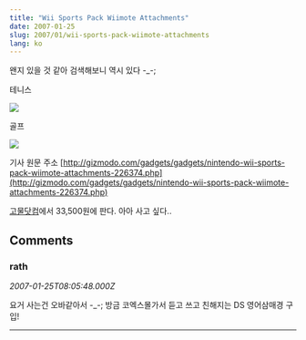 ```yaml
---
title: "Wii Sports Pack Wiimote Attachments"
date: 2007-01-25
slug: 2007/01/wii-sports-pack-wiimote-attachments
lang: ko
---
```


왠지 있을 것 같아 검색해보니 역시 있다 -_-;

테니스

![](/img/other/wsptennisdisplay.jpg)

골프

![](/img/other/wspgolf.jpg)

기사 원문 주소
[http://gizmodo.com/gadgets/gadgets/nintendo-wii-sports-pack-wiimote-attachments-226374.php](http://gizmodo.com/gadgets/gadgets/nintendo-wii-sports-pack-wiimote-attachments-226374.php)

[고물닷컴](http://www.ggomool.com/light_b/products/productdetail.php3?CateCode=47&ProCode=1168795961&Length=2)에서 33,500원에 판다. 아아 사고 싶다..

## Comments

### rath
*2007-01-25T08:05:48.000Z*

요거 사는건 오바같아서 -_-; 방금 코엑스몰가서 
듣고 쓰고 친해지는 DS 영어삼매경 구입!

---

